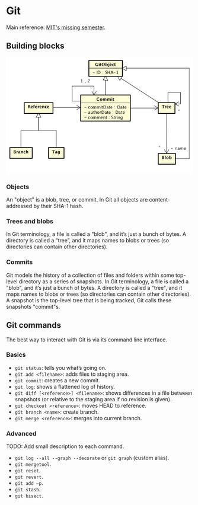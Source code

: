 # Git

Main reference: [MIT's missing semester](https://missing.csail.mit.edu/2020/version-control/).

## Building blocks
![git-uml.png](git-uml.PNG)

### Objects
An "object" is a blob, tree, or commit.
In Git all objects are content-addressed by their SHA-1 hash.

### Trees and blobs
In Git terminology, a file is called a "blob", and it’s just a bunch of bytes. A directory is called a “tree”, and it maps names to blobs or trees (so directories can contain other directories).

### Commits
Git models the history of a collection of files and folders within some top-level directory as a series of snapshots. In Git terminology, a file is called a "blob", and it’s just a bunch of bytes.
A directory is called a "tree", and it maps names to blobs or trees (so directories can contain other directories).
A snapshot is the top-level tree that is being tracked, Git calls these snapshots "commit"s.


## Git commands
The best way to interact with Git is via its command line interface.

### Basics
* `git status`: tells you what’s going on.
* `git add <filename>`: adds files to staging area.
* `git commit`: creates a new commit.
* `git log`: shows a flattened log of history.
* `git diff [<reference>] <filename>`: shows differences in a file between snapshots (or relative to the staging area if no revision is given).
* `git checkout <reference>`: moves HEAD to reference.
* `git branch <name>`: create branch.
* `git merge <reference>`: merges into current branch.

### Advanced
TODO: Add small description to each command.

* `git log --all --graph --decorate` or `git graph` (custom alias).
* `git mergetool`.
* `git reset`.
* `git revert`.
* `git add –p`.
* `git stash`.
* `git bisect`.
